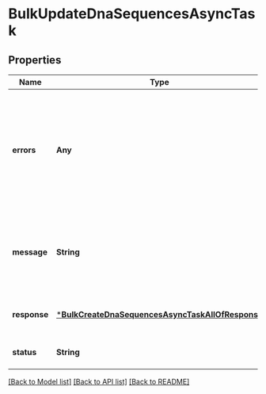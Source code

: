 # BulkUpdateDnaSequencesAsyncTask


## Properties
Name | Type | Description | Notes
------------ | ------------- | ------------- | -------------
**errors** | **Any** | Present only when status is FAILED for a bulk task. Contains information about the individual errors in the bulk task.  | [optional] [default to nothing]
**message** | **String** | Present only when status is FAILED. Contains information about the error. | [optional] [default to nothing]
**response** | [***BulkCreateDnaSequencesAsyncTaskAllOfResponse**](BulkCreateDnaSequencesAsyncTaskAllOfResponse.md) |  | [optional] [default to nothing]
**status** | **String** | The current state of the task. | [default to nothing]


[[Back to Model list]](../README.md#models) [[Back to API list]](../README.md#api-endpoints) [[Back to README]](../README.md)


